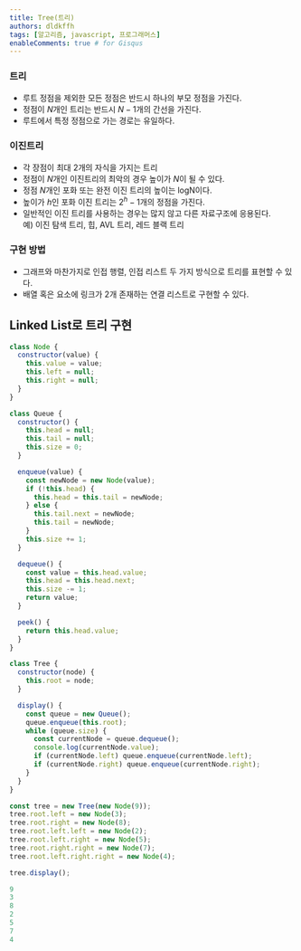 ```yaml
---
title: Tree(트리)
authors: dldkffh
tags: [알고리즘, javascript, 프로그래머스]
enableComments: true # for Gisqus
---
```


### 트리

- 루트 정점을 제외한 모든 정점은 반드시 하나의 부모 정점을 가진다.
- 정점이 $N$개인 트리는 반드시 $N-1$개의 간선을 가진다.
- 루트에서 특정 정점으로 가는 경로는 유일하다.

<!--truncate-->

### 이진트리

- 각 장점이 최대 2개의 자식을 가지는 트리
- 정점이 $N$개인 이진트리의 최악의 경우 높이가 $N$이 될 수 있다.
- 정점 $N$개인 포화 또는 완전 이진 트리의 높이는 logN이다.
- 높이가 $h$인 포화 이진 트리는 $2^h - 1$개의 정점을 가진다.
- 일반적인 이진 트리를 사용하는 경우는 많지 않고 다른 자료구조에 응용된다.  
   예) 이진 탐색 트리, 힙, AVL 트리, 레드 블랙 트리

### 구현 방법

- 그래프와 마찬가지로 인접 행렬, 인접 리스트 두 가지 방식으로 트리를 표현할 수 있다.
- 배열 혹은 요소에 링크가 2개 존재하는 연결 리스트로 구현할 수 있다.

## Linked List로 트리 구현

```javascript showLineNumbers title="javascript"
class Node {
  constructor(value) {
    this.value = value;
    this.left = null;
    this.right = null;
  }
}

class Queue {
  constructor() {
    this.head = null;
    this.tail = null;
    this.size = 0;
  }

  enqueue(value) {
    const newNode = new Node(value);
    if (!this.head) {
      this.head = this.tail = newNode;
    } else {
      this.tail.next = newNode;
      this.tail = newNode;
    }
    this.size += 1;
  }

  dequeue() {
    const value = this.head.value;
    this.head = this.head.next;
    this.size -= 1;
    return value;
  }

  peek() {
    return this.head.value;
  }
}

class Tree {
  constructor(node) {
    this.root = node;
  }

  display() {
    const queue = new Queue();
    queue.enqueue(this.root);
    while (queue.size) {
      const currentNode = queue.dequeue();
      console.log(currentNode.value);
      if (currentNode.left) queue.enqueue(currentNode.left);
      if (currentNode.right) queue.enqueue(currentNode.right);
    }
  }
}

const tree = new Tree(new Node(9));
tree.root.left = new Node(3);
tree.root.right = new Node(8);
tree.root.left.left = new Node(2);
tree.root.left.right = new Node(5);
tree.root.right.right = new Node(7);
tree.root.left.right.right = new Node(4);

tree.display();
```

```powershell title="powershell"
9
3
8
2
5
7
4
```
